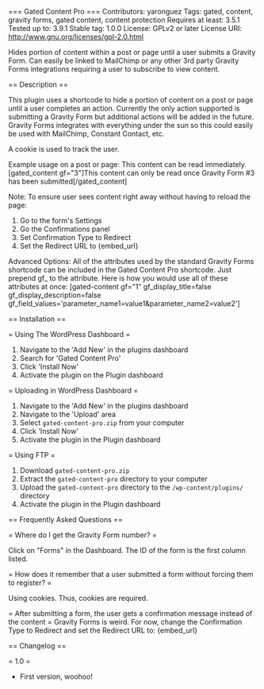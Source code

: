 === Gated Content Pro ===
Contributors: yaronguez
Tags: gated, content, gravity forms, gated content, content protection
Requires at least: 3.5.1
Tested up to: 3.9.1
Stable tag: 1.0.0
License: GPLv2 or later
License URI: http://www.gnu.org/licenses/gpl-2.0.html

Hides portion of content within a post or page until a user submits a Gravity Form. Can easily be linked to MailChimp or any other 3rd party Gravity Forms integrations requiring a user to subscribe to view content.

== Description ==

This plugin uses a shortcode to hide a portion of content on a post or page until a user completes an action.  Currently the only action supported is submitting a Gravity Form but additional actions will be added in the future.  Gravity Forms integrates with everything under the sun so this could easily be used with MailChimp, Constant Contact, etc.

A cookie is used to track the user.

Example usage on a post or page:
This content can be read immediately.  [gated_content gf="3"]This content can only be read once Gravity Form #3 has been submitted[/gated_content]

Note:
To ensure user sees content right away without having to reload the page:
1. Go to the form's Settings
2. Go the Confirmations panel
3. Set Confirmation Type to Redirect
4. Set the Redirect URL to {embed_url}

Advanced Options:
All of the attributes used by the standard Gravity Forms shortcode can be included in the Gated Content Pro shortcode.  Just prepend gf_ to the attribute.
Here is how you would use all of these attributes at once:
[gated-content gf="1" gf_display_title=false gf_display_description=false gf_field_values='parameter_name1=value1&parameter_name2=value2']

== Installation ==


= Using The WordPress Dashboard =

1. Navigate to the 'Add New' in the plugins dashboard
2. Search for 'Gated Content Pro'
3. Click 'Install Now'
4. Activate the plugin on the Plugin dashboard

= Uploading in WordPress Dashboard =

1. Navigate to the 'Add New' in the plugins dashboard
2. Navigate to the 'Upload' area
3. Select `gated-content-pro.zip` from your computer
4. Click 'Install Now'
5. Activate the plugin in the Plugin dashboard

= Using FTP =

1. Download `gated-content-pro.zip`
2. Extract the `gated-content-pro` directory to your computer
3. Upload the `gated-content-pro` directory to the `/wp-content/plugins/` directory
4. Activate the plugin in the Plugin dashboard


== Frequently Asked Questions ==

= Where do I get the Gravity Form number? =

Click on "Forms" in the Dashboard.  The ID of the form is the first column listed.

= How does it remember that a user submitted a form without forcing them to register? =

Using cookies.  Thus, cookies are required.

= After submitting a form, the user gets a confirmation message instead of the content =
Gravity Forms is weird.  For now, change the Confirmation Type to Redirect and set the Redirect URL to: {embed_url}

== Changelog ==

= 1.0 =
* First version, woohoo!
